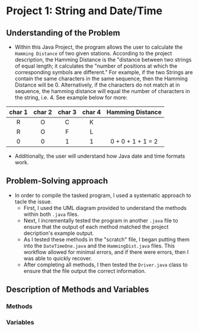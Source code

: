 # Project 1: String and Date/Time

## Understanding of the Problem 

* Within this Java Project, the program allows the user to calculate the 
`Hamming Distance` of two given stations. According to the project description,
the Hamming Distance is the "distance between two strings of equal length;
it calculates the "number of positions at which the corresponding symbols 
are different." For example, if the two Strings are contain the same characters
in the same sequence, then the Hamming Distance will be 0. Alternatively, if 
the characters do not match at in sequence, the hamming distance will equal the
number of characters in the string, i.e. 4. See example below for more:


| char 1 | char 2 | char 3 | char 4 |  Hamming Distance |
|:------:|:------:|:------:|:------:|:-----------------:|
|    R   |    O   |    C   |    K   |                   |
|    R   |    O   |    F   |    L   |                   |
|    0   |    0   |    1   |    1   | 0 + 0 + 1 + 1 = 2 |


* Additionally, the user will understand how Java date and time formats work.


## Problem-Solving approach

* In order to compile the tasked program, I used a systematic approach to 
tacle the issue.
	+ First, I used the UML diagram provided to understand the methods within both `.java` files.
	+ Next, I incrementally tested the program in another `.java` file to ensure that the output
	 of each method matched the project decription's example output.
	+ As I tested these methods in the "scratch" file, I began putting them into the `DateTimeOne.java`
	 and the `HammingDist.java` files. This workflow allowed for minimal errors, and if there were errors, 
	 then I was able to quickly recover.
	+ After completing all methods, I then tested the `Driver.java` class to ensure that the file output 
	the correct information.


## Description of Methods and Variables

### Methods


### Variables